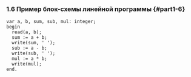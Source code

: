 ### 1.6 Пример блок-схемы линейной программы {#part1-6}

~~~~~{#ex1 .Pascal .numberLines startFrom="1"}
var a, b, sum, sub, mul: integer;
begin
  read(a, b);
  sum := a + b;
  write(sum, ' ');
  sub := a - b;
  write(sub, ' ');
  mul := a * b;
  write(mul);
end.
~~~~~~~~~~~~~~~~~~~~~~~

